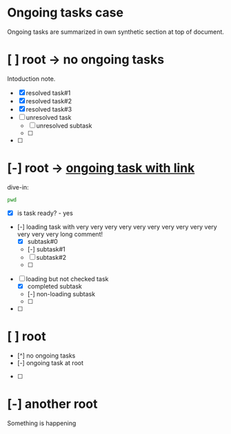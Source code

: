 # Ongoing tasks case
Ongoing tasks are summarized in own synthetic section at top of document.

# [ ] root -> no ongoing tasks
Intoduction note.
- [x] resolved task#1
- [x] resolved task#2
- [x] resolved task#3
- [ ] unresolved task
    - [ ] unresolved subtask
    - [ ] 
- [ ] 

# [-] root -> [ongoing task with link](https://link.com)
dive-in:
```sh
pwd
```
- [x] is task ready? - yes
- [-] loading task with very very very very very very very very very very very very very long comment!
    - [x] subtask#0
    - [-] subtask#1
    - [ ] subtask#2
    - [ ] 
- [ ] loading but not checked task
    - [x] completed subtask
    - [-] non-loading subtask
    - [ ] 
- [ ] 

# [ ] root
- [^] no ongoing tasks
- [-] ongoing task at root
- [ ] 

# [-] another root
Something is happening
